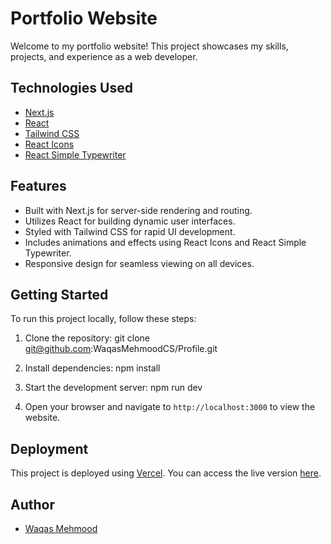 # Portfolio Website

Welcome to my portfolio website! This project showcases my skills, projects, and experience as a web developer.

## Technologies Used

- [Next.js](https://nextjs.org/)
- [React](https://reactjs.org/)
- [Tailwind CSS](https://tailwindcss.com/)
- [React Icons](https://react-icons.github.io/react-icons/)
- [React Simple Typewriter](https://www.npmjs.com/package/react-simple-typewriter)

## Features

- Built with Next.js for server-side rendering and routing.
- Utilizes React for building dynamic user interfaces.
- Styled with Tailwind CSS for rapid UI development.
- Includes animations and effects using React Icons and React Simple Typewriter.
- Responsive design for seamless viewing on all devices.

## Getting Started

To run this project locally, follow these steps:

1. Clone the repository: git clone git@github.com:WaqasMehmoodCS/Profile.git

2. Install dependencies: npm install

3. Start the development server: npm run dev

4. Open your browser and navigate to `http://localhost:3000` to view the website.

## Deployment

This project is deployed using [Vercel](https://vercel.com/). You can access the live version [here](https://profile-waqas.vercel.app/).

<!-- ## License

This project is licensed under the [MIT License](LICENSE). -->

## Author

- [Waqas Mehmood](https://github.com/WaqasMehmoodCS)
